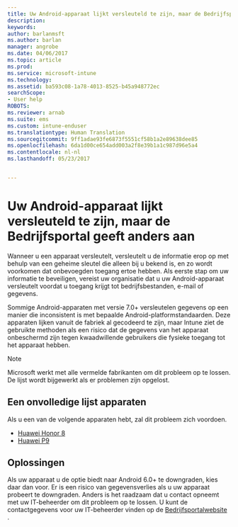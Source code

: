 ```yaml
---
title: Uw Android-apparaat lijkt versleuteld te zijn, maar de Bedrijfsportal geeft anders aan
description: 
keywords: 
author: barlanmsft
ms.author: barlan
manager: angrobe
ms.date: 04/06/2017
ms.topic: article
ms.prod: 
ms.service: microsoft-intune
ms.technology: 
ms.assetid: ba593c08-1a78-4013-8525-b45a948772ec
searchScope:
- User help
ROBOTS: 
ms.reviewer: arnab
ms.suite: ems
ms.custom: intune-enduser
ms.translationtype: Human Translation
ms.sourcegitcommit: 9ff1adae93fe6873f5551cf58b1a2e89638dee85
ms.openlocfilehash: 6da1d00ce654add003a2f8e39b1a1c987d96e5a4
ms.contentlocale: nl-nl
ms.lasthandoff: 05/23/2017


---
```



# <a name="your-android-device-seems-to-be-encrypted-but-company-portal-says-otherwise"></a>Uw Android-apparaat lijkt versleuteld te zijn, maar de Bedrijfsportal geeft anders aan

Wanneer u een apparaat versleutelt, versleutelt u de informatie erop op met behulp van een geheime sleutel die alleen bij u bekend is, en zo wordt voorkomen dat onbevoegden toegang ertoe hebben. Als eerste stap om uw informatie te beveiligen, vereist uw organisatie dat u uw Android-apparaat versleutelt voordat u toegang krijgt tot bedrijfsbestanden, e-mail of gegevens.

Sommige Android-apparaten met versie 7.0+ versleutelen gegevens op een manier die inconsistent is met bepaalde Android-platformstandaarden. Deze apparaten lijken vanuit de fabriek al gecodeerd te zijn, maar Intune ziet de gebruikte methoden als een risico dat de gegevens van het apparaat onbeschermd zijn tegen kwaadwillende gebruikers die fysieke toegang tot het apparaat hebben.

> [!Note]
> Microsoft werkt met alle vermelde fabrikanten om dit probleem op te lossen. De lijst wordt bijgewerkt als er problemen zijn opgelost.

## <a name="an-incomplete-list-of-devices"></a>Een onvolledige lijst apparaten

Als u een van de volgende apparaten hebt, zal dit probleem zich voordoen.

- [Huawei Honor 8](http://consumer.huawei.com/en/support/mobile-phones/honor8_en-sup.htm)
- [Huawei P9](http://consumer.huawei.com/mobile-phones/p9/index.html)

## <a name="solutions"></a>Oplossingen

Als uw apparaat u de optie biedt naar Android 6.0+ te downgraden, kies daar dan voor. Er is een risico van gegevensverlies als u uw apparaat probeert te downgraden. Anders is het raadzaam dat u contact opneemt met uw IT-beheerder om dit probleem op te lossen. U kunt de contactgegevens voor uw IT-beheerder vinden op de [Bedrijfsportalwebsite ](http://portal.manage.microsoft.com).

